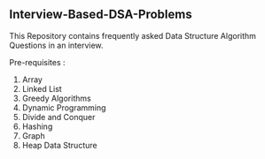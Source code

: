 ## Interview-Based-DSA-Problems

This Repository contains frequently asked Data Structure Algorithm Questions in an interview.

Pre-requisites :
  1. Array
  2. Linked List
  3. Greedy Algorithms
  4. Dynamic Programming
  5. Divide and Conquer
  6. Hashing
  7. Graph
  8. Heap Data Structure
